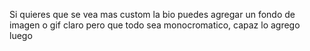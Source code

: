 Si quieres que se vea mas custom la bio puedes agregar un fondo de imagen o gif claro pero que todo sea monocromatico, capaz lo agrego luego
